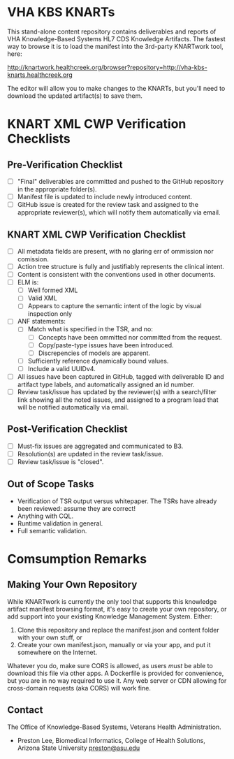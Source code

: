 # VHA KBS KNARTs

This stand-alone content repository contains deliverables and reports of VHA Knowledge-Based Systems HL7 CDS Knowledge Artifacts. The fastest way to browse it is to load the manifest into the 3rd-party KNARTwork tool, here:

http://knartwork.healthcreek.org/browser?repository=http://vha-kbs-knarts.healthcreek.org

The editor will allow you to make changes to the KNARTs, but you'll need to download the updated artifact(s) to save them. 

# KNART XML CWP Verification Checklists

## Pre-Verification Checklist
- [ ] "Final" deliverables are committed and pushed to the GitHub repository in the appropriate folder(s).
- [ ] Manifest file is updated to include newly introduced content.
- [ ] GitHub issue is created for the review task and assigned to the appropriate reviewer(s), which will notify them automatically via email.

## KNART XML CWP Verification Checklist 

- [ ] All metadata fields are present, with no glaring err of ommission nor comission.
- [ ] Action tree structure is fully and justifiably represents the clinical intent. 
- [ ] Content is consistent with the conventions used in other documents.
- [ ] ELM is:
	- [ ] Well formed XML
	- [ ] Valid XML
	- [ ] Appears to capture the semantic intent of the logic by visual inspection only
- [ ] ANF statements:
	- [ ] Match what is specified in the TSR, and no:
		- [ ] Concepts have been ommitted nor committed from the request.
		- [ ] Copy/paste-type issues have been introduced.
		- [ ] Discrepencies of models are apparent.
	- [ ] Sufficiently reference dynamically bound values.
	- [ ] Include a valid UUIDv4.
- [ ] All issues have been captured in GitHub, tagged with deliverable ID and artifact type labels, and automatically assigned an id number.
- [ ] Review task/issue has updated by the reviewer(s) with a search/filter link showing all the noted issues, and assigned to a program lead that will be notified automatically via email.

## Post-Verification Checklist
- [ ] Must-fix issues are aggregated and communicated to B3.
- [ ] Resolution(s) are updated in the review task/issue.
- [ ] Review task/issue is "closed".

## Out of Scope Tasks
* Verification of TSR output versus whitepaper. The TSRs have already been reviewed: assume they are correct!
* Anything with CQL.
* Runtime validation in general.
* Full semantic validation. 


# Comsumption Remarks

## Making Your Own Repository

While KNARTwork is currently the only tool that supports this knowledge artifact manifest browsing format, it's easy to create your own repository, or add support into your existing Knowledge Management System. Either:

1. Clone this repository and replace the manifest.json and content folder with your own stuff, or
1. Create your own manifest.json, manually or via your app, and put it somewhere on the Internet.

Whatever you do, make sure CORS is allowed, as users _must_ be able to download this file via other apps. A Dockerfile is provided for convenience, but you are in no way required to use it. Any web server or CDN allowing for cross-domain requests (aka CORS) will work fine.

## Contact

The Office of Knowledge-Based Systems, Veterans Health Administration.

* Preston Lee, Biomedical Informatics, College of Health Solutions, Arizona State University <preston@asu.edu>
